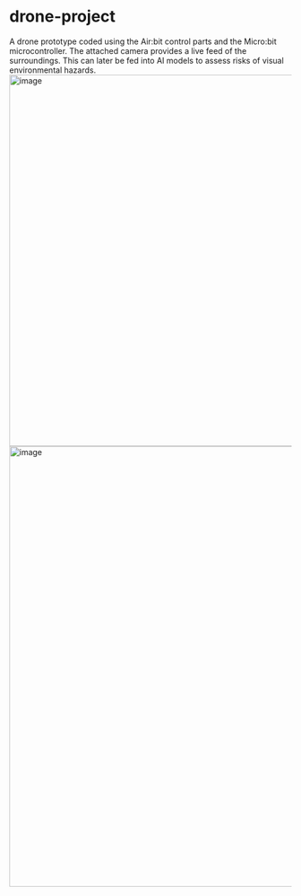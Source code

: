 # drone-project
A drone prototype coded using the Air:bit control parts and the Micro:bit microcontroller. The attached camera provides a live feed of the surroundings. This can later be fed into AI models to assess risks of visual environmental hazards.
<img width="662" alt="image" src="https://github.com/rana-balabel/drone-project/assets/78990245/790bd8d3-8292-4306-8e11-eb9abab6830d">
<img width="785" alt="image" src="https://github.com/rana-balabel/drone-project/assets/78990245/50a9e6cf-e19f-4cb0-bdab-f55098ea5682">


